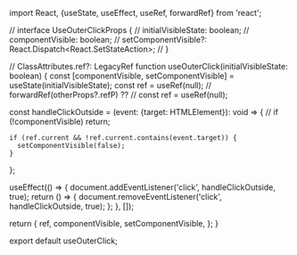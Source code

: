 import React, {useState, useEffect, useRef, forwardRef} from 'react';

// interface UseOuterClickProps {
//   initialVisibleState: boolean;
//   componentVisible: boolean;
//   setComponentVisible?: React.Dispatch<React.SetStateAction<boolean>>;
// }

// ClassAttributes<HTMLDivElement>.ref?: LegacyRef<HTMLDivElement>
function useOuterClick(initialVisibleState: boolean) {
  const [componentVisible, setComponentVisible] = useState<boolean>(initialVisibleState);
  const ref = useRef<HTMLDivElement>(null);
  // forwardRef(otherProps?.refP) ??
  // const ref = useRef(null);

  const handleClickOutside = (event: {target: HTMLElement}): void => {
    // if (!componentVisible) return;

    if (ref.current && !ref.current.contains(event.target)) {
      setComponentVisible(false);
    }
  };

  useEffect(() => {
    document.addEventListener('click', handleClickOutside, true);
    return () => {
      document.removeEventListener('click', handleClickOutside, true);
    };
  }, []);

  return {
    ref,
    componentVisible,
    setComponentVisible,
  };
}

export default useOuterClick;
